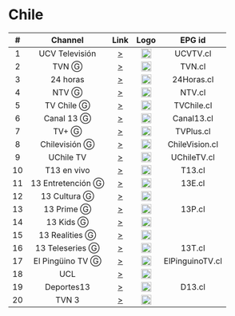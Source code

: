 <h1>Chile</h1>

| #  | Channel        | Link  | Logo | EPG id |
|:--:|:--------------:|:-----:|:----:|:------:|
| 1  | UCV Televisión | [>](https://unlimited1-cl-isp.dps.live/ucvtv2/ucvtv2.smil/playlist.m3u8) | <img height="20" src="https://i.imgur.com/2VL4Pts.png"/> | UCVTV.cl |
| 2  | TVN Ⓖ | [>](https://sktv-forwarders.7m.pl/get.php?x=TVN) | <img height="20" src="https://i.imgur.com/WoN1dai.png"/> | TVN.cl |
| 3  | 24 horas | [>](https://mdstrm.com/live-stream-playlist/57d1a22064f5d85712b20dab.m3u8) | <img height="20" src="https://i.imgur.com/0rF6Kub.png"/> | 24Horas.cl |
| 4  | NTV Ⓖ | [>](https://mdstrm.com/live-stream-playlist/5aaabe9e2c56420918184c6d.m3u8) | <img height="20" src="https://i.imgur.com/pt2Kj1A.png"/> | NTV.cl |
| 5  | TV Chile Ⓖ | [>](https://mdstrm.com/live-stream-playlist/533adcc949386ce765657d7c.m3u8) | <img height="20" src="https://i.imgur.com/yCL888l.png"/> | TVChile.cl |
| 6  | Canal 13 Ⓖ | [>](https://sktv-forwarders.7m.pl/get.php?x=Canal13) | <img height="20" src="https://i.imgur.com/JIo1HBs.png"/> | Canal13.cl |
| 7  | TV+ Ⓖ | [>](https://mdstrm.com/live-stream-playlist/5c0e8b19e4c87f3f2d3e6a59.m3u8) | <img height="20" src="https://i.imgur.com/NtuZIEJ.png"/> | TVPlus.cl |
| 8  | Chilevisión Ⓖ | [>](https://sktv-forwarders.7m.pl/get.php?x=Chilevision) | <img height="20" src="https://i.imgur.com/2Pu8yXf.png"/> | ChileVision.cl |
| 9  | UChile TV | [>](https://unlimited1-us.dps.live/uchiletv/uchiletv.smil/playlist.m3u8) | <img height="20" src="https://i.imgur.com/mF2W8Uh.png"/> | UChileTV.cl |
| 10 | T13 en vivo | [>](https://redirector.rudo.video/hls-video/10b92cafdf3646cbc1e727f3dc76863621a327fd/t13/t13.smil/playlist.m3u8) | <img height="20" src="https://i.imgur.com/3CEijac.png"/> | T13.cl |
| 11 | 13 Entretención Ⓖ | [>](https://sktv-forwarders.7m.pl/get.php?x=13Entretencion) | <img height="20" src="https://i.imgur.com/1vTno0m.png"/> | 13E.cl |
| 12 | 13 Cultura Ⓖ | [>](https://sktv-forwarders.7m.pl/get.php?x=13Cultura) | <img height="20" src="https://i.imgur.com/49QkKWv.png"/> |  |
| 13 | 13 Prime Ⓖ | [>](https://sktv-forwarders.7m.pl/get.php?x=13Prime) | <img height="20" src="https://i.imgur.com/YwDFNxs.png"/> | 13P.cl |
| 14 | 13 Kids Ⓖ | [>](https://sktv-forwarders.7m.pl/get.php?x=13Kids) | <img height="20" src="https://i.imgur.com/m6y9AMe.png"/> |  |
| 15 | 13 Realities Ⓖ | [>](https://sktv-forwarders.7m.pl/get.php?x=13Realities) | <img height="20" src="https://i.imgur.com/p1Qpljw.png"/> |  |
| 16 | 13 Teleseries Ⓖ | [>](https://sktv-forwarders.7m.pl/get.php?x=13Teleseries) | <img height="20" src="https://i.imgur.com/aJMBnse.png"/> | 13T.cl |
| 17 | El Pingüino TV Ⓖ | [>](https://sktv-forwarders.7m.pl/get.php?x=ElPinguinoTV) | <img height="20" src="https://i.imgur.com/ohXs2NV.png"/> | ElPinguinoTV.cl |
| 18 | UCL | [>](https://redirector.rudo.video/hls-video/c54ac2799874375c81c1672abb700870537c5223/ucl/ucl.smil/playlist.m3u8) | <img height="20" src="https://i.imgur.com/JxqVHPX.png"/> |  |
| 19 | Deportes13 | [>](https://redirector.rudo.video/hls-video/ey6283je82983je9823je8jowowiekldk9838274/13d/13d.smil/playlist.m3u8) | <img height="20" src="https://i.imgur.com/GRpxoPf.png"/> | D13.cl |
| 20 | TVN 3 | [>](https://mdstrm.com/live-stream-playlist/5653641561b4eba30a7e4929.m3u8) | <img height="20" src="https://i.imgur.com/84lWqRi.png"/> |  |
